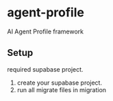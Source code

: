 # agent-profile
AI Agent Profile framework

## Setup

required supabase project.

1. create your supabase project.
2. run all migrate files in migration